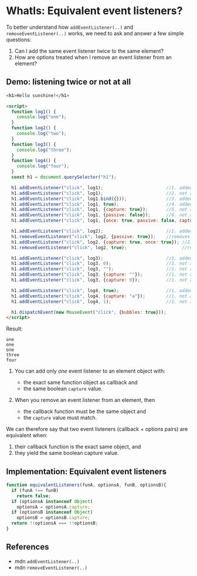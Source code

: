 # WhatIs: Equivalent event listeners?

To better understand how `addEventListener(..)` and `removeEventListener(..)` works, we need to ask and answer a few simple questions:

1. Can I add the same event listener twice to the same element?
2. How are options treated when I remove an event listener from an element?

## Demo: listening twice or not at all

```html
<h1>Hello sunshine!</h1>

<script>
  function log1() {
    console.log("one");
  }
  function log2() {
    console.log("two");
  }
  function log3() {
    console.log("three");
  }
  function log4() {
    console.log("four");
  }
  const h1 = document.querySelector("h1");

  h1.addEventListener("click", log1);                        //1. added
  h1.addEventListener("click", log1);                        //2. not added, equals 1
  h1.addEventListener("click", log1.bind({}));               //3. added, log.bind({}) creates a new function object instance
  h1.addEventListener("click", log1, true);                  //4. added, capture phase is not equivalent to bubble phase
  h1.addEventListener("click", log1, {capture: true});       //5. not added, equivalent to 4
  h1.addEventListener("click", log1, {passive: false});      //6. not added, equivalent to 1
  h1.addEventListener("click", log1, {once: true, passive: false, capture: false}); //7. not added, equivalent to 1

  h1.addEventListener("click", log2);                        //1. added
  h1.removeEventListener("click", log2, {passive: true});    //removes 1 since the event listeners are equivalent/same phase
  h1.addEventListener("click", log2, {capture: true, once: true}); //2. added
  h1.removeEventListener("click", log2, true);                     //removes 2 since the event listeners are equivalent/same phase

  h1.addEventListener("click", log3);                        //1. added
  h1.addEventListener("click", log3, 0);                     //1. not added, 0 => falsy
  h1.addEventListener("click", log3, "");                    //1. not added, "" => falsy
  h1.addEventListener("click", log3, {capture: ""});         //1. not added, "" => falsy
  h1.addEventListener("click", log3, {capture: 0});          //1. not added, 0 => falsy

  h1.addEventListener("click", log4, true);                  //1. added
  h1.addEventListener("click", log4, {capture: "a"});        //1. not added, "a" => trueish
  h1.addEventListener("click", log4, 1);                     //1. not added, 1 => trueish

  h1.dispatchEvent(new MouseEvent("click", {bubbles: true}));
</script>
```

Result: 

```
one
one
one
three
four
```

1. You can add only *one* event listener to an element object with:
   * the exact same function object as callback and
   * the same boolean `capture` value.

2. When you remove an event listener from an element, then
   * the callback function must be the same object and
   * the `capture` value must match.

We can therefore say that two event listeners (callback + options pairs) are equivalent when:
1. their callback function is the exact same object, and
2. they yield the same boolean capture value.  

## Implementation: Equivalent event listeners

```javascript
function equivalentListeners(funA, optionsA, funB, optionsB){ 
  if (funA !== funB)
    return false;
  if (optionsA instanceof Object)
    optionsA = optionsA.capture;
  if (optionsB instanceof Object)
    optionsB = optionsB.capture;
  return !!optionsA === !!optionsB;
}
```    

## References

  * mdn `addEventListener(..)`
  * mdn  `removeEventListener(..)`